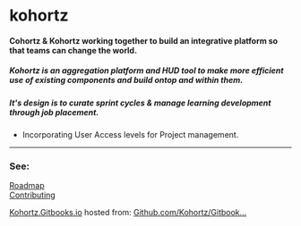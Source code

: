 # kohortz

#### Cohortz & Kohortz working together to build an integrative platform so that teams can change the world.

##### Kohortz is an aggregation platform and HUD tool to make more efficient use of existing components and build ontop and within them.
##### It's design is to curate sprint cycles & manage learning development through job placement.
 - Incorporating User Access levels for Project management.
___
### See:

[Roadmap](https://github.com/kohortz/kohortz/blob/master/ROADMAP.md)<br>
[Contributing](https://github.com/kohortz/kohortz/blob/master/Contributing.md)

[Kohortz.Gitbooks.io](https://kohortz.gitbooks.io/kohortz_toc/content/) hosted from: [Github.com/Kohortz/Gitbook...](https://github.com/kohortz/gitbook.kohortz_toc)

